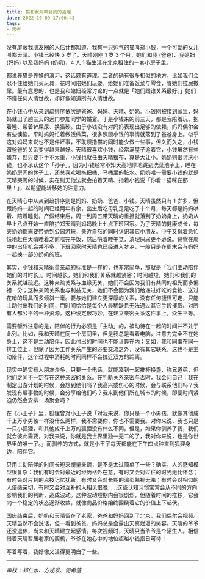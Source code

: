 ```yaml
---
title: 猫和女儿教会我的道理
date: 2022-10-09 17:06:43
tags:
- 思考
---
```


没有屏蔽我朋友圈的人估计都知道，我有一只帅气的猫叫郑小钱，一个可爱的女儿叫郑天晴。小钱已经快 5 岁了，天晴刚刚 1 岁 3 个月，她们和我 (爸爸)、我媳妇 (妈妈) 以及我妈妈 (奶奶)，4 人 1 猫生活在北京租住的一套小房子里。

都说养猫是养娃的演习，这话颇有道理。二者的确有很多相似的地方，比如我们会忍不住给她们买玩具，花时间陪她们玩耍，给她们准备饭菜与零食，管她们拉屎撒尿。最有意思的，也是我和媳妇经常讨论的一点就是「她们跟谁关系最好。」她们不懂任何人情世故，却好像知道所有人情世故。

<!--more-->

在小钱心中从亲到疏排序依次是爸爸、妈妈、天晴、奶奶。小钱刚被接到家里，妈妈就出了趟三天的远门参加同学的婚宴。于是小钱来的前三天，都是我陪着玩、抱着睡、帮着铲屎尿、换猫砂。由于小钱没有对妈妈表现出足够的依赖，妈妈偶尔会有些懊恼。平时妈妈忙着做饭做菜，很多照顾小钱的事情就落到了爸爸身上。似乎这对妈妈来说也不是件坏事，不耽误撸猫的同时能少做一些事，但久而久之，小钱跟爸爸的关系变得越来越好。天晴很喜欢小钱，经常满屋子追着它，小钱虽然有些嫌弃，但只要下手不太重，小钱也就任由天晴摆布，算是大让小。奶奶则很讨厌小钱，也不承认这个「孙子」，因为小钱经常不知天高地厚地跳到洗菜池子上，睡在奶奶房间的凳子上，还总喜欢喝拖把桶、马桶里的脏水。奶奶唯一需要小钱的就是天晴哭闹的时候，实在别无他法就会拍着天晴、指着小钱说「你看！猫咪在那里！」，以期望能转移她的注意力。

在天晴心中从亲到疏排序则是妈妈、奶奶、爸爸、小钱。天晴虽然只有 1 岁多，但跟妈妈一起的时间已经两年有余，出生后吃母乳足足吃了十个月，每天都是妈妈哄着、陪着睡觉。产假结束后，周一到周五带天晴的重担就落到了奶奶身上，奶奶从早上八点开始一直陪护郑天晴到妈妈晚上七点下班回家。为了天晴的健康成长，每天奶奶都需要带她到公园游玩，亲近自然的同时认识其它小朋友。中午又得着急忙慌地赶在天晴睡着之前喂完午饭，然后哄着睡午觉，清理屎尿更不必说。爸爸在周中的出场机会并不多，下班回家时天晴也已经进入梦乡，一般只是在周末会与妈妈一起换一部分奶奶的班。

其实，小钱和天晴衡量亲疏的标准是一样的，也非常简单，那就是「我们主动陪伴她们的时时长」。时间越长，她们和我们关系就越紧密；时间越短，她们和我们的关系就越疏远。这种亲疏关系与血缘无关，她们不会因为我们有共同的祖先而多偏袒一分；这种亲疏关系也与利益无关，她们不会因为我们给递过好吃的食物、送过花哨的玩具而多倾斜一毫。要与她们建立更深厚的关系，没有任何捷径可走，只能主动付出我们的时间，而时间恰恰是每个人最稀缺且无法通过其它手段攫取、对所有人都公平的一种资源。这种设定很巧妙，在建立亲密关系这件事上，众生平等。

需要额外注意的是，陪伴的行为必须是「主动」的，被动待在一起的时间并不处于此列。比如，我和天晴在同一个房间里，但是我总是看着电脑，注意力完全不在她身上，这不是主动陪伴，因此付出的时间也不能计算在内；又如，我和同事在同一排工位上，但除了因为工作关系产生的必要交流之外，没有其它联系，这也不是主动陪伴，这个过程中消耗的时间同样不会拉近双方的距离。

现实中确实有人朋友众多，只要一个电话，就能凑到一起推杯换盏、称兄道弟，但他们之间不一定存在这种亲密的关系。在判断关系亲密与否时，我会问自己：我在制定出游计划的时候，会想到他们吗？我高兴或伤心的时候，会与联系他们吗？我发现有趣事物的时候，会分享给他们吗？我来到他们所在城市的时候，即便时间紧迫仍然会安排一场聚会吗？

在《小王子》里，狐狸曾对小王子说「对我来说，你只是一个小男孩，就像其他成千上万小男孩一样没什么两样，我不需要你，你也不需要我。对你来说，我也只是一只小狐狸，和其他成千上万的狐狸没有什么不同。但是，如果你驯养了我，我们就会彼此需要，对我来说，你就是我世界里独一无二的了，我对你来说，也是你世界里的唯一了。」而驯养的方式，就是小王子每天都能在下午四点钟来到狐狸身边，陪伴它。

只用主动陪伴的时间长短来衡量亲疏，是不是太过简单了一些？确实，人的感知模型很复杂：我们有时会对最近的经历格外在意，有时又会对过往的时光无比怀念；有时会对片刻的点拨记忆犹新，有时又会对长期的温柔熟视无睹；有时会对相似的人倍感亲切，有时又会对互补的人相见恨晚……这些认知习惯常常会从不同的方向影响我们的判断，造成波动。这种波动短期内会很剧烈，但随着时间的推移，它会向一个稳定的状态逐渐收敛，就像商品价格始终围绕着它的价值上下起伏。

国庆结束后，奶奶和天晴留在了老家，爸爸和妈妈回到了北京，我们偶尔会视频。天晴虽然不会说话，但一看到爸爸、妈妈总是会露出天真烂漫的笑容。天晴的爷爷还没退休，尚未和天晴建立起感情。每次视频时，天晴只当爷爷是个陌生人。相信借着天晴暂居老家的契机，爷爷在她心中的地位超越小钱指日可待！

写着写着，我好像又活得更明白了一些。

---

*审校：郑仁水、方述发、何希僖*
